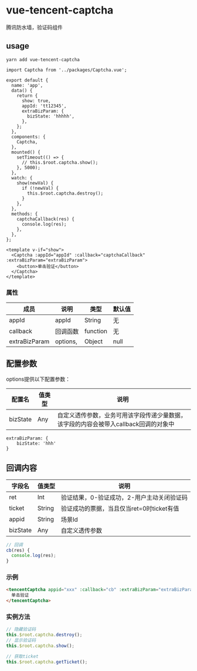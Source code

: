 # vue-tencent-captcha
腾讯防水墙，验证码组件

## usage
 
 ```shell
yarn add vue-tencent-captcha
```

```vue 
import Captcha from '../packages/Captcha.vue';

export default {
  name: 'app',
  data() {
    return {
      show: true,
      appId: 'tt12345',
      extraBizParam: {
        bizState: 'hhhhh',
      },
    };
  },
  components: {
    Captcha,
  },
  mounted() {
    setTimeout(() => {
      // this.$root.captcha.show();
    }, 5000);
  },
  watch: {
    show(newVal) {
      if (!newVal) {
        this.$root.captcha.destroy();
      }
    },
  },
  methods: {
    captchaCallback(res) {
      console.log(res);
    },
  },
};
```

```vue
<template v-if="show">
  <Captcha :appId="appId" :callback="captchaCallback" :extraBizParam="extraBizParam">
    <button>单击验证</button>
  </Captcha>
</template>
```

### 属性
| 成员        | 说明            | 类型                | 默认值        |
|------------|-----------------|--------------------|--------------|
| appId      | appId           | String             | 无           |
| callback   | 回调函数 | function           | 无           |
| extraBizParam   | options,  | Object           | null           |

## 配置参数
options提供以下配置参数：

| 配置名        | 值类型           | 说明      | 
|------------|-----------------|--------------------|
| bizState      | Any           | 自定义透传参数，业务可用该字段传递少量数据，该字段的内容会被带入callback回调的对象中 |

```
extraBizParam: {
    bizState: 'hhh'
}
```
## 回调内容
|字段名	|值类型	|说明|
|-----|----|----|
|ret	|Int	|验证结果，0-验证成功，2-用户主动关闭验证码|
|ticket	|String	|验证成功的票据，当且仅当ret=0时ticket有值|
|appid	|String	|场景Id|
|bizState	|Any	|自定义透传参数|
```javascript
// 回调
cb(res) {
  console.log(res);
}
```

### 示例
```html
<tencentCaptcha appid="xxx" :callback="cb" :extraBizParam="extraBizParam">
  单击验证
</tencentCaptcha>
```

### 实例方法
```javascript 1.6
// 隐藏验证码
this.$root.captcha.destroy(); 
// 显示验证码
this.$root.captcha.show();
```
```javascript 1.6
// 获取ticket
this.$root.captcha.getTicket();
```
